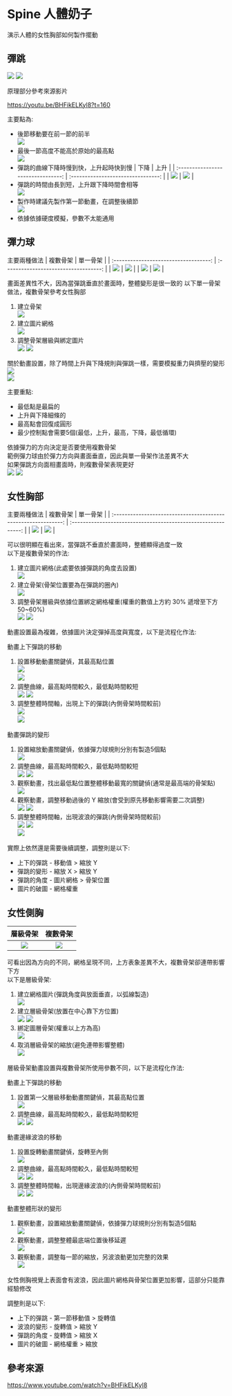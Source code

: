 # Spine 人體奶子

演示人體的女性胸部如何製作擺動

## 彈跳

![](moive/2023-03-27%2015_14_05.webp)
![](img/2023-03-27%2015_44_13.png)


原理部分參考來源影片

https://youtu.be/BHFikELKyl8?t=160


主要點為:
+ 後節移動要在前一節的前半
  <br>![](img/2023-03-27%2015_18_25.png)
+ 最後一節高度不能高於原始的最高點
  <br>![](img/2023-03-27%2015_19_59.png)
+ 彈跳的曲線下降時慢到快，上升起時快到慢
  |                下降                |                上升                |
  | :--------------------------------: | :--------------------------------: |
  | ![](img/2023-03-27%2015_32_10.png) | ![](img/2023-03-27%2015_32_15.png) |
+ 彈跳的時間由長到短，上升跟下降時間會相等
  <br>![](img/2023-03-27%2015_31_32.png)
+ 製作時建議先製作第一節動畫，在調整後續節
  <br>![](moive/2023-03-27%2015_14_15.webp)
+ 依據依據硬度模擬，參數不太能通用


## 彈力球

主要兩種做法
  |               複數骨架                |               單一骨架                |
  | :-----------------------------------: | :-----------------------------------: |
  | ![](moive/2023-03-27%2015_14_25.webp) | ![](moive/2023-03-27%2015_14_35.webp) |
  |  ![](img/2023-03-27%2016_01_23.png)   |  ![](img/2023-03-27%2016_01_47.png)   |

畫面差異性不大，因為當彈跳垂直於畫面時，整體變形是很一致的
以下單一骨架做法，複數骨架參考女性胸部
1. 建立骨架
   <br>![](moive/2023-03-27%2015_14_65.webp)
2. 建立圖片網格
   <br>![](img/2023-03-27%2016_23_05.png)
3. 調整骨架層級與綁定圖片
   <br>![](img/2023-03-27%2016_27_43.png)
   ![](img/2023-03-27%2016_28_16.png)

關於動畫設置，除了時間上升與下降規則與彈跳一樣，需要模擬重力與擠壓的變形
<br>![](moive/2023-03-27%2015_14_75.webp)
<br>![](img/2023-03-27%2016_40_17.png)

主要重點:
+ 最低點是最扁的
+ 上升與下降細條的
+ 最高點會回復成圓形
+ 最少控制點會需要5個(最低，上升，最高，下降，最低循環)


依據彈力的方向決定是否要使用複數骨架
<br>範例彈力球由於彈力方向與畫面垂直，因此與單一骨架作法差異不大
<br>如果彈跳方向面相畫面時，則複數骨架表現更好
<br>![](moive/2023-03-27%2015_14_45.webp)
![](moive/2023-03-27%2015_14_55.webp)

## 女性胸部

主要兩種做法
  |                            複數骨架                            |                            單一骨架                            |
  | :------------------------------------------------------------: | :------------------------------------------------------------: |
  | ![](moive/2023-03-27%2017_05_05.webp) | ![](moive/2023-03-27%2017_05_15.webp) |

可以很明顯在看出來，當彈跳不垂直於畫面時，整體顯得過度一致
<br>以下是複數骨架的作法:

1. 建立圖片網格(此處要依據彈跳的角度去設置)
   <br>![](img/2023-03-27%2017_18_50.png)
2. 建立骨架(骨架位置要為在彈跳的圈內)
   <br>![](moive/2023-03-27%2017_05_25.webp)
3. 調整骨架層級與依據位置綁定網格權重(權重的數值上方約 30% 遞增至下方 50~60%)
   <br>![](img/2023-03-27%2017_25_04.png)
   ![](img/2023-03-27%2017_26_39.png)

動畫設置最為複雜，依據圖片決定彈掉高度與寬度，以下是流程化作法:

動畫上下彈跳的移動
1. 設置移動動畫關鍵偵，其最高點位置
  <br>![](moive/2023-03-27%2017_05_35.webp)
  <br>![](img/2023-03-27%2017_34_18.png)
1. 調整曲線，最高點時間較久，最低點時間較短
  <br>![](img/2023-03-27%2018_04_03.png)
  ![](img/2023-03-27%2018_04_25.png)
1. 調整整體時間軸，出現上下的彈跳(內側骨架時間較前)
   <br>![](moive/2023-03-27%2017_05_45.webp)
   <br>![](img/2023-03-27%2018_35_51.png)

動畫彈跳的變形
1. 設置縮放動畫關鍵偵，依據彈力球規則分別有製造5個點
   <br>![](img/2023-03-27%2018_37_42.png)
2. 調整曲線，最高點時間較久，最低點時間較短
  <br>![](img/2023-03-27%2018_04_03.png)
  ![](img/2023-03-27%2018_04_25.png)
3. 觀察動畫，找出最低點位置整體移動最寬的關鍵偵(通常是最高端的骨架點)
   <br>![](moive/2023-03-27%2017_05_55.webp)
4. 觀察動畫，調整移動過後的 Y 縮放(會受到原先移動影響需要二次調整)
   <br>![](moive/2023-03-27%2017_05_65.webp)
   ![](moive/2023-03-27%2017_05_75.webp)
5. 調整整體時間軸，出現波浪的彈跳(內側骨架時間較前)
   <br>![](moive/2023-03-27%2017_05_85.webp)
   ![](moive/2023-03-27%2017_05_95.webp)
   <br>![](img/2023-03-27%2019_33_50.png)
   
實際上依然還是需要後續調整，調整則是以下:
+ 上下的彈跳 - 移動值 > 縮放 Y
+ 彈跳的變形 - 縮放 X > 縮放 Y
+ 彈跳的角度 - 圖片網格 > 骨架位置
+ 圖片的破圖 - 網格權重

## 女性側胸

  |                            層級骨架                            |                            複數骨架                           |
  | :------------------------------------------------------------: | :------------------------------------------------------------: |
  | ![](moive/2023-03-28%2019_55_18.webp) | ![](moive/2023-03-28%2019_55_28.webp) |

可看出因為方向的不同，網格呈現不同，上方表象差異不大，複數骨架卻連帶影響下方
<br>以下是層級骨架:

1. 建立網格圖片(彈跳角度與放面垂直，以弧線製造)
  <br>![](img/2023-03-28%2019_56_20.png)
2. 建立層級骨架(放置在中心靠下方位置)
  <br>![](moive/2023-03-28%2019_54_58.webp)
  ![](img/2023-03-28%2021_28_18.png)
3. 綁定圖層骨架(權重以上方為高)
  <br>![](img/2023-03-28%2019_56_55.png)
4. 取消層級骨架的縮放(避免連帶影響整體)
  <br>![](img/2023-03-28%2021_29_17.png)

層級骨架動畫設置與複數骨架所使用參數不同，以下是流程化作法:

動畫上下彈跳的移動
1. 設置第一父層級移動動畫關鍵偵，其最高點位置
  <br>![](moive/2023-03-28%2019_54_68.webp)
2. 調整曲線，最高點時間較久，最低點時間較短
   <br>![](img/2023-03-28%2020_05_16.png)
  ![](img/2023-03-28%2020_05_24.png)

動畫邊緣波浪的移動
1. 設置旋轉動畫關鍵偵，旋轉至內側
  <br>![](moive/2023-03-28%2019_54_78.webp)
1. 調整曲線，最高點時間較久，最低點時間較短
   <br>![](img/2023-03-28%2020_05_16.png)
  ![](img/2023-03-28%2020_05_24.png)
2. 調整整體時間軸，出現邊緣波浪的(內側骨架時間較前)
  <br>![](moive/2023-03-28%2019_54_88.webp)
  ![](img/2023-03-28%2020_05_46.png)

動畫整體形狀的變形
1. 觀察動畫，設置縮放動畫關鍵偵，依據彈力球規則分別有製造5個點
  <br>![](img/2023-03-28%2020_07_46.png)
2. 觀察動畫，調整整體最底端位置後移延遲
  <br>![](moive/2023-03-28%2019_54_98.webp)
3. 觀察動畫，調整每一節的縮放，另波浪動更加完整的效果
  <br>![](moive/2023-03-28%2019_55_08.webp)

女性側胸視覺上表面會有波浪，因此圖片網格與骨架位置更加影響，這部分只能靠經驗修改

調整則是以下:
+ 上下的彈跳 - 第一節移動值 > 旋轉值
+ 波浪的變形 - 旋轉值 > 縮放 Y
+ 彈跳的角度 - 旋轉值 > 縮放 X
+ 圖片的破圖 - 網格權重 > 縮放

## 參考來源

https://www.youtube.com/watch?v=BHFikELKyl8

